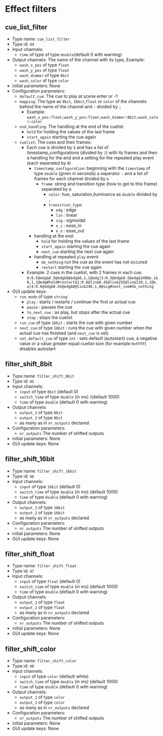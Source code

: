 # Effect filters

## cue_list_filter
 - Type name: `cue_list_filter`
 - Type id: `44`
- Input channels: 
  * `time` of type of type `double`(default 0 with warning)
 - Output channels:
    The name of the channel  with its type, Example:
      * `wash_x_pos` of type `float`
      * `wash_y_pos` of type `float`
      * `wash_dimmer` of type `8bit`
      * `wash_color` of type `color`
 - initial parameters: None
 - Configuration parameters:
   * `default_cue`: The cue to play at scene enter or -1
   * `mapping`: The type as `8bit`, `16bit`,`float` or `color` of the channels behind the name of the channel and `:` divided by `;`
      * Example: `wash_x_pos:float;wash_y_pos:float;wash_dimmer:8bit;wash_color:color`
   * `end_handling`: The handling at the end of the cuelist
      * `hold` for holding the values of the last frame
      * `start_again` starting the cue again
   * `cuelist`: The cues and their frames:
      * Each cue is divided by `$` and has a list of timestamp_configurations (divided by `|`) with its frames and then a handling for the end and a setting for the repeated play event (each seperated by `#`)
        * `timestamp_configuration`: beginning with the `timestamp` of type `double` (given in seconds) a seperator `:` and a list of frames for each channel divided by `&`
          * `frame`: string and transition type (how to get to this frame) separated by `@`
            * `color`: hue, saturation,iluminance as `double` divided by `,`
            * `transition_type`:
              * `edg` : edge
              * `lin` : linear
              * `sig` : sigmoidal
              * `e_i` : ease_in
              * `e_o` : ease_out
        * handling at the end:
          * `hold` for holding the values of the last frame
          * `start_again` starting the cue again
          * `next_cue` starting the next cue again
        * handling at repeated `play` event:
          * `do_nothing` run the cue as the event has not occured
          * `restart` starting the cue again
      * Example: 2 cues in the cuelist, with 2 frames in each cue.
      `0:0.5@edg&0.5@edg&0@edg&0,1,1@edg|3:0.5@edg&0.5@edg&240@e_i&0,1,1@edg#hold#restart$1:0.6@lin&0.45@lin&255@lin&120,1,1@e_o|4:0.6@edg&0.45@edg&0@lin&240,1,0@sig#next_cue#do_nothing`
 - GUI update keys:
   * `run_mode` of type `string`:
      * `play` : starts / restarts / continue the first or actual cue
      * `pause` : pauses the cue
      * `to_next_cue` : as play, but stops after the actual cue
      * `stop` : stops the cuelist
   * `run_cue` of type `16bit` : starts the cue with given number
   * `next_cue` of type `16bit` : runs the cue with given number when the actual cue has finished (and `next_cue` is set)
   * `set_default_cue` of type `int` : sets default (autostart) cue, a negative value or a value greater equal cuelist-size (for example `0xFFFF`) disables autostart

## filter_shift_8bit
 - Type name: `filter_shift_8bit`
 - Type id: `45`
 - Input channels: 
   * `input` of type `8bit` (default 0)
   * `switch_time` of type `double` (in ms) /(default 1000)
   * `time` of type `double` (default 0 with warning)
 - Output channels:
   * `output_1` of type `8bit`
   * `output_2` of type `8bit`
   * as many as in `nr_outputs` declared
 - Configuration parameters:
   * `nr_outputs` The number of shifted outputs
 - initial parameters: None
 - GUI update keys: None

## filter_shift_16bit
 - Type name: `filter_shift_16bit`
 - Type id: `46`
 - Input channels: 
   * `input` of type `16bit` (default 0)
   * `switch_time` of type `double` (in ms) (default 1000)
   * `time` of type `double` (default 0 with warning)
 - Output channels:
   * `output_1` of type `16bit`
   * `output_2` of type `16bit`
   * as many as in `nr_outputs` declared
 - Configuration parameters:
   * `nr_outputs` The number of shifted outputs
 - initial parameters: None
 - GUI update keys: None

## filter_shift_float
 - Type name: `filter_shift_float`
 - Type id: `47`
 - Input channels: 
   * `input` of type `float` (default 0)
   * `switch_time` of type `double` (in ms) (default 1000)
   * `time` of type `double` (default 0 with warning)
 - Output channels:
   * `output_1` of type `float`
   * `output_2` of type `float`
   * as many as in `nr_outputs` declared
 - Configuration parameters:
   * `nr_outputs` The number of shifted outputs
 - initial parameters: None
 - GUI update keys: None

## filter_shift_color
 - Type name: `filter_shift_color`
 - Type id: `48`
 - Input channels: 
   * `input` of type `color` (default white)
   * `switch_time` of type `double` (in ms) (default 1000)
   * `time` of type `double` (default 0 with warning)
 - Output channels:
   * `output_1` of type `color`
   * `output_2` of type `color`
   * as many as in `nr_outputs` declared
 - Configuration parameters:
   * `nr_outputs` The number of shifted outputs
 - initial parameters: None
 - GUI update keys: None